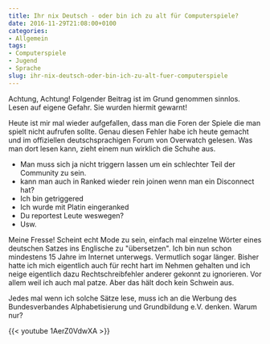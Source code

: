 ```yaml
---
title: Ihr nix Deutsch - oder bin ich zu alt für Computerspiele?
date: 2016-11-29T21:08:00+0100
categories:
- Allgemein
tags:
- Computerspiele
- Jugend
- Sprache
slug: ihr-nix-deutsch-oder-bin-ich-zu-alt-fuer-computerspiele
---
```

Achtung, Achtung! Folgender Beitrag ist im Grund genommen sinnlos. Lesen auf eigene Gefahr. Sie wurden hiermit gewarnt!

Heute ist mir mal wieder aufgefallen, dass man die Foren der Spiele die man spielt nicht aufrufen sollte. Genau diesen Fehler habe ich heute gemacht und im offiziellen deutschsprachigen Forum von Overwatch gelesen. Was man dort lesen kann, zieht einem nun wirklich die Schuhe aus.

- Man muss sich ja nicht triggern lassen um ein schlechter Teil der Community zu sein.
- kann man auch in Ranked wieder rein joinen wenn man ein Disconnect hat?
- Ich bin getriggered
- Ich wurde mit Platin eingeranked
- Du reportest Leute weswegen?
- Usw.

Meine Fresse! Scheint echt Mode zu sein, einfach mal einzelne Wörter eines deutschen Satzes ins Englische zu "übersetzen". Ich bin nun schon mindestens 15 Jahre im Internet unterwegs. Vermutlich sogar länger. Bisher hatte ich mich eigentlich auch für recht hart im Nehmen gehalten und ich neige eigentlich dazu Rechtschreibfehler anderer gekonnt zu ignorieren. Vor allem weil ich auch mal patze. Aber das hält doch kein Schwein aus.

Jedes mal wenn ich solche Sätze lese, muss ich an die Werbung des Bundesverbandes Alphabetisierung und Grundbildung e.V. denken. Warum nur?

{{< youtube 1AerZ0VdwXA >}}